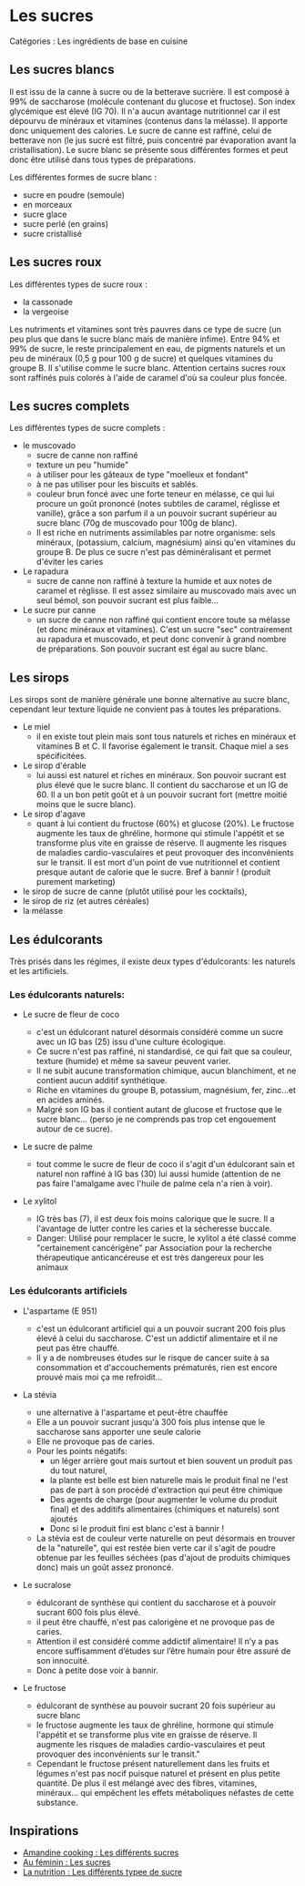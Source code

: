# Les sucres

Catégories : Les ingrédients de base en cuisine

## Les sucres blancs

Il est issu de la canne à sucre ou de la betterave sucrière.
Il est composé à 99% de saccharose (molécule contenant du glucose et fructose).
Son index glycémique est élevé (IG 70).
Il n'a aucun avantage nutritionnel car il est dépourvu de minéraux et vitamines (contenus dans la mélasse). Il apporte donc uniquement des calories.
Le sucre de canne est raffiné, celui de betterave non (le jus sucré est filtré, puis concentré par évaporation avant la cristallisation).
Le sucre blanc se présente sous différentes formes et peut donc être utilisé dans tous types de préparations.

Les différentes formes de sucre blanc : 

* sucre en poudre (semoule)
* en morceaux
* sucre glace
* sucre perlé (en grains)
* sucre cristallisé

## Les sucres roux

Les différentes types de sucre roux : 

* la cassonade
* la vergeoise

Les nutriments et vitamines sont très pauvres dans ce type de sucre (un peu plus que dans le sucre blanc mais de manière infime).
Entre 94% et 99% de sucre, le reste principalement en eau, de pigments naturels et un peu de minéraux (0,5 g pour 100 g de sucre) et quelques vitamines du groupe B.
Il s'utilise comme le sucre blanc.
Attention certains sucres roux sont raffinés puis colorés à l'aide de caramel d'où sa couleur plus foncée.

## Les sucres complets

Les différentes types de sucre complets :

* le muscovado
  * sucre de canne non raffiné
  * texture un peu "humide"
  * à utiliser pour les gâteaux de type "moelleux et fondant"
  * à ne pas utiliser pour les biscuits et sablés.
  * couleur brun foncé avec une forte teneur en mélasse, ce qui lui procure un goût prononcé (notes subtiles de caramel, réglisse et vanille), grâce a son parfum il a un pouvoir sucrant supérieur au sucre blanc (70g de muscovado pour 100g de blanc).
  * Il est riche en nutriments  assimilables par notre organisme: sels minéraux, (potassium, calcium, magnésium) ainsi qu'en vitamines du groupe B. De plus ce sucre n'est pas déminéralisant et permet d'éviter les caries
* Le rapadura
  * sucre de canne non raffiné à texture la humide et aux notes de caramel et réglisse. Il est assez similaire au muscovado mais avec un seul bémol, son pouvoir sucrant est plus faible...
* Le sucre pur canne
  * un sucre de canne non raffiné qui contient encore toute sa mélasse (et donc minéraux et vitamines). C'est un sucre "sec" contrairement au rapadura et muscovado, et peut donc convenir à grand nombre de préparations. Son pouvoir sucrant est égal au sucre blanc.

## Les sirops

Les sirops sont de manière générale une bonne alternative au sucre blanc, cependant leur texture
liquide ne convient pas à toutes les préparations.

* Le miel
  * il en existe tout plein mais sont tous naturels et riches en minéraux et vitamines B et C. Il favorise également le transit. Chaque miel a ses spécificitées.
* Le sirop d'érable
  * lui aussi est naturel et riches en minéraux. Son pouvoir sucrant est plus élevé que le sucre blanc. Il contient du saccharose et un IG de 60. Il a un bon petit goût et à un pouvoir sucrant fort (mettre moitié moins que le sucre blanc).
* Le sirop d'agave
  * quant à lui contient du fructose (60%) et glucose (20%). Le fructose augmente les taux de ghréline, hormone qui stimule l'appétit et se transforme plus vite en graisse de réserve. Il augmente les risques de maladies cardio-vasculaires et peut provoquer des inconvénients sur le transit. Il est mort d'un point de vue nutritionnel et contient presque autant de calorie que le sucre. Bref à bannir ! (produit purement marketing)
* le sirop de sucre de canne (plutôt utilisé pour les cocktails), 
* le sirop de riz (et autres céréales)
* la mélasse

## Les édulcorants

Très prisés dans les régimes, il existe deux types d'édulcorants: les naturels et les artificiels.

### Les édulcorants naturels:

* Le sucre de fleur de coco
  * c'est un édulcorant naturel désormais considéré comme un sucre avec un IG bas (25) issu d'une culture écologique.
  * Ce sucre n'est pas raffiné, ni standardisé, ce qui fait que sa couleur, texture (humide) et même sa saveur peuvent varier.
  * Il ne subit aucune transformation chimique, aucun blanchiment, et ne contient aucun additif synthétique.
  * Riche en vitamines du groupe B, potassium, magnésium, fer, zinc...et en acides aminés.
  * Malgré son IG bas il contient autant de glucose et fructose que le sucre blanc... (perso je ne comprends pas trop cet engouement autour de ce sucre).

* Le sucre de palme
  * tout comme le sucre de fleur de coco il s'agit d'un édulcorant sain et naturel non raffiné à IG bas (30) lui aussi humide (attention de ne pas faire l'amalgame avec l'huile de palme cela n'a rien à voir).

* Le xylitol
  * IG très bas (7), il est deux fois moins calorique que le sucre. Il a l'avantage de lutter contre les caries et la sécheresse buccale.
  * Danger: Utilisé pour remplacer le sucre, le xylitol a été classé comme "certainement cancérigène" par Association pour la recherche thérapeutique anticancéreuse et est très dangereux pour les animaux

### Les édulcorants artificiels

* L'aspartame (E 951)
  * c'est un édulcorant artificiel qui a un pouvoir sucrant 200 fois plus élevé à celui du saccharose. C'est un addictif alimentaire et il ne peut pas être chauffé.
  * Il y a de nombreuses études sur le risque de cancer suite à sa consommation et d'accouchements prématurés, rien est encore prouvé mais moi ça me refroidit...

* La stévia
  * une alternative à l'aspartame et peut-être chauffée
  * Elle a un pouvoir sucrant jusqu'à 300 fois plus intense que le saccharose sans apporter une seule calorie
  * Elle ne provoque pas de caries.
  * Pour les points négatifs: 
    * un léger arrière gout mais surtout et bien souvent un produit pas du tout naturel,
    * la plante est belle est bien naturelle mais le produit final ne l'est pas de part à son procédé d'extraction qui peut être chimique
    * Des agents de charge (pour augmenter le volume du produit final) et des additifs alimentaires (chimiques et naturels) sont ajoutés
    * Donc si le produit fini est blanc c'est à bannir !
  * La stévia est de couleur verte naturelle on peut désormais en trouver de la "naturelle", qui est restée bien verte car il s'agit de poudre obtenue par les feuilles séchées (pas d'ajout de produits chimiques donc) mais un goût assez prononcé.
* Le sucralose
  * édulcorant de synthèse qui contient du saccharose et à pouvoir sucrant 600 fois plus élevé.
  * il peut être chauffé, n'est pas calorigène et ne provoque pas de caries.
  * Attention il est considéré comme addictif alimentaire! Il n’y a pas encore suffisamment d’études sur l’être humain pour être assuré de son innocuité.
  * Donc à petite dose voir à bannir.
* Le fructose
  * édulcorant de synthèse au pouvoir sucrant 20 fois supérieur au sucre blanc
  * le fructose augmente les taux de ghréline, hormone qui stimule l'appétit et se transforme plus vite en graisse de réserve. Il augmente les risques de maladies cardio-vasculaires et peut provoquer des inconvénients sur le transit."
  * Cependant le fructose présent naturellement dans les fruits et légumes n'est pas nocif puisque naturel et présent en plus petite quantité. De plus il est mélangé avec des fibres, vitamines, minéraux... qui empêchent les effets métaboliques néfastes de cette substance.


## Inspirations

* [Amandine cooking : Les différents sucres](http://www.amandinecooking.com/les-differents-sucres.html)
* [Au féminin : Les sucres](https://www.aufeminin.com/ingredients/les-sucres-s642315.html)
* [La nutrition : Les différents typee de sucre](https://www.lanutrition.fr/les-differents-types-de-sucres)